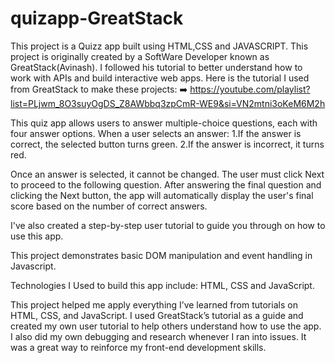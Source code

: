 

# quizapp-GreatStack 


This project is a Quizz app built using HTML,CSS and JAVASCRIPT. This project is originally created by a SoftWare Developer known as GreatStack(Avinash). I followed his tutorial to better understand how to work with APIs and build interactive web apps. Here is the tutorial I used from GreatStack to make these projects:
  ➡️ https://youtube.com/playlist?list=PLjwm_8O3suyOgDS_Z8AWbbq3zpCmR-WE9&si=VN2mtni3oKeM6M2h


This quiz app allows users to answer multiple-choice questions, each with four answer options. When a user selects an answer:
1.If the answer is correct, the selected button turns green.
2.If the answer is incorrect, it turns red.

Once an answer is selected, it cannot be changed. The user must click Next to proceed to the following question.
After answering the final question and clicking the Next button, the app will automatically display the user's final score based on the number of correct answers.

I've also created a step-by-step user tutorial to guide you through on how to use this app.

This project demonstrates basic DOM manipulation and event handling in Javascript.

Technologies I Used to build this app include: HTML, CSS and JavaScript.

This project helped me apply everything I’ve learned from tutorials on HTML, CSS, and JavaScript. I used GreatStack’s tutorial as a guide and created my own user tutorial to help others understand how to use the app. I also did my own debugging and research whenever I ran into issues. It was a great way to reinforce my front-end development skills.


